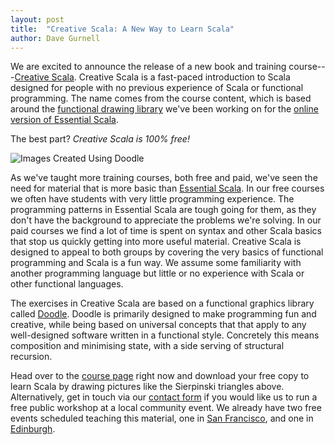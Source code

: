 ```yaml
---
layout: post
title:  "Creative Scala: A New Way to Learn Scala"
author: Dave Gurnell
---
```


We are excited to announce the release of a new
book and training course---[Creative Scala][creative-scala].
Creative Scala is a fast-paced introduction to Scala designed for people with no previous experience of Scala or functional programming.
The name comes from the course content, which is based around the [functional drawing library][doodle] we've been working on for the [online version of Essential Scala][essential-scala-online]. 

The best part? *Creative Scala is 100% free!*

<!-- break -->

![Images Created Using Doodle](/images/blog/2015-03-25-sierpinski-triangles.png)

As we've taught more training courses, both free and paid, we've seen the need for material that is more basic than [Essential Scala][essential-scala]. In our free courses we often have students with very little programming experience. The programming patterns in Essential Scala are tough going for them, as they don't have the background to appreciate the problems we're solving. In our paid courses we find a lot of time is spent on syntax and other Scala basics that stop us quickly getting into more useful material. Creative Scala is designed to appeal to both groups by covering the very basics of functional programming and Scala is a fun way. We assume some familiarity with another programming language but little or no experience with Scala or other functional languages.

The exercises in Creative Scala are based on
a functional graphics library called [Doodle][doodle].
Doodle is primarily designed to make programming fun and creative,
while being based on universal concepts that that apply to any well-designed software written in a functional style. Concretely this means composition and minimising state, with a side serving of structural recursion.

Head over to the [course page][creative-scala] right now and
download your free copy to learn Scala by drawing pictures
like the Sierpinski triangles above.
Alternatively, get in touch via our [contact form][contact-form]
if you would like us to run a free public workshop at a local community event.
We already have two free events scheduled teaching this material, one in [San Francisco][eescala-sf], and one in [Edinburgh][eescala-ed].



[creative-scala]: /training/courses/creative-scala
[contact-form]: /contact
[doodle]: https://github.com/underscoreio/doodle
[essential-scala-online]: /blog/posts/2015/01/29/rethinking-online-training.html
[essential-scala]: /training/courses/essential-scala
[error-handling]: /blog/2015/02/23/designing-fail-fast-error-handling.html 
[eescala-sf]: /events/2015-03-15-essential-essential-scala.html
[eescala-ed]: /events/2015-03-28-essential-essential-scala.html
